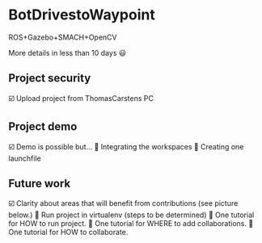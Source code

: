 # BotDrivestoWaypoint
ROS+Gazebo+SMACH+OpenCV

More details in less than 10 days
:smiley:

## Project security
:ballot_box_with_check: Upload project from ThomasCarstens PC

## Project demo
:ballot_box_with_check: Demo is possible but...
:black_square_button: Integrating the workspaces
:black_square_button: Creating one launchfile

## Future work
:ballot_box_with_check: Clarity about areas that will benefit from contributions (see picture below.)
:black_square_button: Run project in virtualenv (steps to be determined)
:black_square_button: One tutorial for HOW to run project.
:black_square_button: One tutorial for WHERE to add collaborations.
:black_square_button: One tutorial for HOW to collaborate.


